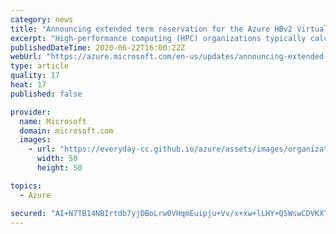 ```yaml
---
category: news
title: "Announcing extended term reservation for the Azure HBv2 Virtual Machine"
excerpt: "High-performance computing (HPC) organizations typically calculate cost projections five-to-six years for the typical lifespan of an on-premises HPC cluster. "
publishedDateTime: 2020-06-22T16:00:22Z
webUrl: "https://azure.microsoft.com/en-us/updates/announcing-extended-term-reservation-for-the-azure-hbv2-virtual-machine/"
type: article
quality: 17
heat: 17
published: false

provider:
  name: Microsoft
  domain: microsoft.com
  images:
    - url: "https://everyday-cc.github.io/azure/assets/images/organizations/microsoft.com-50x50.jpg"
      width: 50
      height: 50

topics:
  - Azure

secured: "AI+N7TB14NBIrtdb7yjDBoLrw0VHqmEuipju+Vv/x+xw+lLHY+Q5WswCDVKXTCDvxPSjq01r475zfmInwPoTFdMiyHLgTv/oNNpap9pUNSFOTBBm2uqyUw7ZGVioMCCvNi/5v7Yi4acXX9CPM/GvYnJGQelQ0+KnwpKb1XQvFxtjuxRv+n0b8mjtzTDq8OVdNz90EAhUkM96VQ9sW+kPhBTuSY/Qm7MMT9pPJERiGG8ihhI402QfhOnsZtqBs/tw3q/Ag+74NtcNLefkHPSg+oqaJzgs3Vc9NCJYOJxDpWTXLMYECW3OhuZb/qFoOHrzMKu52TrXEV652ZVJ3Stshw==;J+CaJhQ2QVYeEG9UWtJeqA=="
---
```


